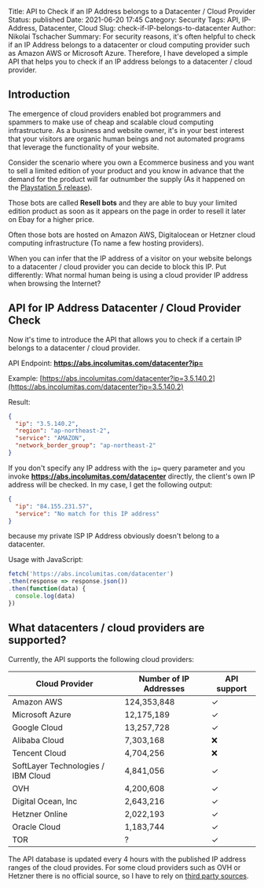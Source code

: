 Title: API to Check if an IP Address belongs to a Datacenter / Cloud Provider
Status: published
Date: 2021-06-20 17:45
Category: Security
Tags: API, IP-Address, Datacenter, Cloud
Slug: check-if-IP-belongs-to-datacenter
Author: Nikolai Tschacher
Summary: For security reasons, it's often helpful to check if an IP Address belongs to a datacenter or cloud computing provider such as Amazon AWS or Microsoft Azure. Therefore, I have developed a simple API that helps you to check if an IP address belongs to a datacenter / cloud provider.

## Introduction

The emergence of cloud providers enabled bot programmers and spammers to make use of cheap and scalable cloud computing infrastructure. As a business and website owner, it's in your best interest that your visitors are organic human beings and not automated programs that leverage the functionality of your website.

Consider the scenario where you own a Ecommerce business and you want to sell a limited edition of your product and you know in advance that the demand for the product will far outnumber the supply (As it happened on the [Playstation 5 release](https://www.businessinsider.com/playstation-5-launch-day-us-europe-flooded-by-reseller-bots-2020-11)).

Those bots are called **Resell bots** and they are able to buy your limited edition product as soon as it appears on the page in order to resell it later on Ebay for a higher price.

Often those bots are hosted on Amazon AWS, Digitalocean or Hetzner cloud computing infrastructure (To name a few hosting providers).

When you can infer that the IP address of a visitor on your website belongs to a datacenter / cloud provider you can decide to block this IP. Put differently: What normal human being is using a cloud provider IP address when browsing the Internet?

## API for IP Address Datacenter / Cloud Provider Check

Now it's time to introduce the API that allows you to check if a certain IP belongs to a datacenter / cloud provider.

API Endpoint: **https://abs.incolumitas.com/datacenter?ip=**

Example: [https://abs.incolumitas.com/datacenter?ip=3.5.140.2](https://abs.incolumitas.com/datacenter?ip=3.5.140.2)

Result: 

```json
{
  "ip": "3.5.140.2",
  "region": "ap-northeast-2",
  "service": "AMAZON",
  "network_border_group": "ap-northeast-2"
}
```

If you don't specify any IP address with the `ip=` query parameter and you invoke **https://abs.incolumitas.com/datacenter** directly, the client's own IP address will be checked. In my case, I get the following output:

```json
{
  "ip": "84.155.231.57",
  "service": "No match for this IP address"
}
```

because my private ISP IP Address obviously doesn't belong to a datacenter.

Usage with JavaScript:

```JavaScript
fetch('https://abs.incolumitas.com/datacenter') 
.then(response => response.json())
.then(function(data) {
  console.log(data)
})
```

## What datacenters / cloud providers are supported?

Currently, the API supports the following cloud providers:

| Cloud Provider                     | Number of IP Addresses | API support |
|------------------------------------|------------------------|-------------|
| Amazon AWS                         | 124,353,848            | ✓           |
| Microsoft Azure                    | 12,175,189             | ✓           |
| Google Cloud                       | 13,257,728             | ✓           |
| Alibaba Cloud                      | 7,303,168              | ❌           |
| Tencent Cloud                      | 4,704,256              | ❌           |
| SoftLayer Technologies / IBM Cloud | 4,841,056              | ✓           |
| OVH                                | 4,200,608              | ✓           |
| Digital Ocean, Inc                 | 2,643,216              | ✓           |
| Hetzner Online                     | 2,022,193              | ✓           |
| Oracle Cloud                       | 1,183,744              | ✓           |
| TOR                                | ?                      | ✓           |

The API database is updated every 4 hours with the published IP address ranges of the cloud provides. For some cloud providers such as OVH or Hetzner there is no official source, so I have to rely on [third party sources](https://bgp.he.net/search?search%5Bsearch%5D=OVH&commit=Search).
